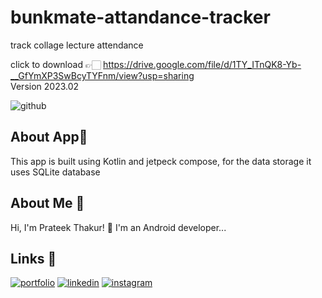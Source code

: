 # bunkmate-attandance-tracker
track collage lecture attendance

click to download 👉🏻 https://drive.google.com/file/d/1TY_ITnQK8-Yb-__GfYmXP3SwBcyTYFnm/view?usp=sharing
<br>Version 2023.02

![github](https://user-images.githubusercontent.com/67188426/218312952-4e1445ab-183b-48a3-bfbb-999135431852.jpeg)

##  About App📱
This app is built using Kotlin and jetpeck compose,
for the data storage it uses SQLite database

##  About Me 🚀
Hi, I'm Prateek Thakur! 👋
I'm an Android developer...


##  Links 🔗
[![portfolio](https://img.shields.io/badge/my_portfolio-000?style=for-the-badge&logo=ko-fi&logoColor=white)](https://prateekthakur272.github.io)
[![linkedin](https://img.shields.io/badge/linkedin-0A66C2?style=for-the-badge&logo=linkedin&logoColor=white)](https://www.linkedin.com/in/prateek-thakur-452127216/)
[![instagram](https://img.shields.io/badge/instagram-1DA1F2?style=for-the-badge&logo=instagram&logoColor=white)](https://instagram.com/prateek_._thakur)

